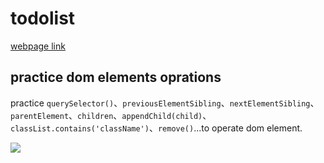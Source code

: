 # todolist
[webpage link](https://jane0819tw.github.io/todolist/)

## practice dom elements oprations

practice <code>querySelector()</code>、<code>previousElementSibling</code>、<code>nextElementSibling</code>、
<code>parentElement</code>、<code>children</code>、<code>appendChild(child)</code>、
<code>classList.contains('className')</code>、<code>remove()</code>...to operate dom element.

![](https://i.imgur.com/TiQxhRF.png)
